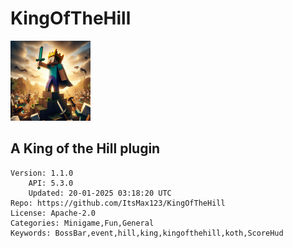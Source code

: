 # KingOfTheHill
<img src="https://raw.githubusercontent.com/ItsMax123/KingOfTheHill/17c13ccdbb4d69c699cbcf57a34671af7de576b9/KingOfTheHill.png" width="128" height="128" />

## A King of the Hill plugin
```properties
Version: 1.1.0
    API: 5.3.0
    Updated: 20-01-2025 03:18:20 UTC
Repo: https://github.com/ItsMax123/KingOfTheHill
License: Apache-2.0
Categories: Minigame,Fun,General
Keywords: BossBar,event,hill,king,kingofthehill,koth,ScoreHud
```